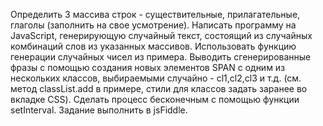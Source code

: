 Определить 3 массива строк - существительные, прилагательные, глаголы (заполнить на свое усмотрение).
Написать программу на JavaScript, генерирующую случайный текст, состоящий из случайных комбинаций слов из указанных массивов.
Использовать функцию генерации случайных чисел из примера.
Выводить сгенерированные фразы с помощью создания новых элементов SPAN c одним из нескольких классов, выбираемыми случайно - cl1,cl2,cl3 и т.д. (см. метод classList.add в примере, стили для классов задать заранее во вкладке CSS).
Сделать процесс бесконечным с помощью функции setInterval.
Задание выполнить в jsFiddle.
